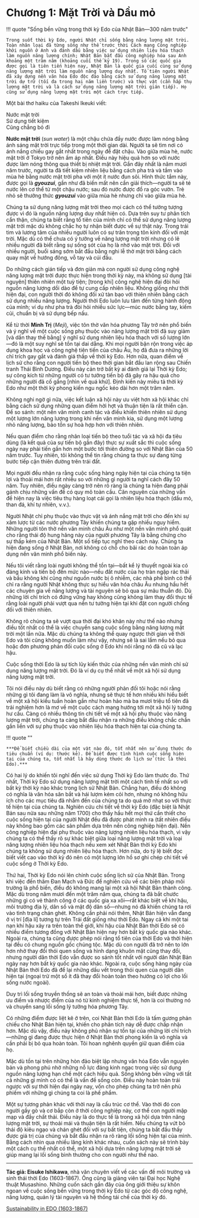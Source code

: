 # Chương 1: Mặt Trời và Dầu mỏ

!!! quote "Sống bền vững trong thời kỳ Edo của Nhật Bản&mdash;300 năm trước"

    Trong suốt thời kỳ Edo, người Nhật chỉ sống bằng năng lượng mặt trời. Toàn nhân loại đã từng sống như thế trước thời Cách mạng Công nghiệp khởi nguồn ở Anh và đánh dấu bằng việc sử dụng nhiên liệu hóa thạch làm nguồn năng lượng chính; Nhật Bản bắt đầu công nghiệp hóa sau Anh khoảng một trăm năm (khoảng cuối thế kỷ 19). Trong số các quốc gia được gọi là tiên tiến hiện nay, Nhật Bản là quốc gia cuối cùng sử dụng năng lượng mặt trời làm nguồn năng lượng duy nhất. Tổ tiên người Nhật đã xây dựng nền văn hóa Edo độc đáo bằng cách sử dụng năng lượng mặt trời dự trữ (tối đa trong hai năm liền trước) và thực vật (cần hấp thụ lượng mặt trời và là cách sử dụng năng lượng mặt trời gián tiếp). Họ cũng sử dụng năng lượng mặt trời một cách trực tiếp.

Một bài thơ haiku của Takeshi Ikeuki viết:

Nước mặt trời <br/>
Sử dụng tiết kiệm <br/>
Cũng chẳng bỏ đi <br/>

**Nước mặt trời** (*sun water*) là một chậu chứa đầy nước được làm nóng bằng ánh sáng mặt trời trực tiếp trong một thời gian dài. Người ta sẽ tìm nơi có ánh nắng chiếu gay gắt nhất trong ngày để đặt chậu. Vào giữa mùa hè, nước mặt trời ở Tokyo trở nên ấm áp nhất. Điều này hiệu quả hơn so với nước được làm nóng thông qua thiết bị nhiệt mặt trời. Gần đây nhất là năm mươi năm trước, người ta đã tiết kiệm nhiên liệu bằng cách pha trà và tắm vào mùa hè bằng nước mặt trời pha với một ít nước đun sôi. Hình thức tắm này, được gọi là ***gyouzui***, gần như đã biến mất nên cần giải thích&mdash;người ta sẽ té nước lên cơ thể từ một chậu nước; sau đó nước được đổ ra góc vườn. Trẻ nhỏ sẽ thưởng thức ***gyouzui*** vào giữa mùa hè nhưng chỉ vào giữa mùa hè.

Chúng ta sử dụng năng lượng mặt trời theo mọi cách có thể tưởng tượng được vì đó là nguồn năng lượng duy nhất hiện có. Dựa trên suy tư phân tích cẩn thận, chúng ta biết rằng tổ tiên của mình chỉ có thể sử dụng năng lượng mặt trời mặc dù không chắc họ tự nhận biết được về sự thật này. Trong trái tim và lương tâm của nhiều người luôn có sự trân trọng tôn kính đối với mặt trời. Mặc dù có thể chưa có ý tưởng về năng lượng mặt trời nhưng có lẽ nhiều người đã biết rằng sự sống sót của họ là nhờ vào mặt trời. Đối với nhiều người, buổi sáng sớm bắt đầu bằng nghi lễ thờ mặt trời bằng cách quay mặt về hướng đông, vỗ tay và cúi đầu.

Do những cách gián tiếp và đơn giản mà con người sử dụng công nghệ năng lượng mặt trời được thực hiện trong thời kỳ này, mà không sử dụng [tài nguyên] thiên nhiên một tuỳ tiện; [trong khi] công nghệ hiện đại đòi hỏi nguồn năng lượng dồi dào để tự cung cấp nhiên liệu. Không giống như thời hiện đại, con người thời đó không đối xử tàn bạo với thiên nhiên bằng cách sử dụng nhiều năng lượng. Người thời Edo luôn lưu tâm đến từng hành động của mình; ví dụ như pha trà đòi hỏi nhiều sức lực&mdash;múc nước bằng tay, kiếm củi, chuẩn bị và sử dụng bếp nấu.

Kể từ thời **Minh Trị** (*Meji*), việc tôn thờ văn hóa phương Tây trở nên phổ biến và ý nghĩ về một cuộc sống phụ thuộc vào năng lượng mặt trời đã suy giảm [và dần thay thế bằng] ý nghĩ sử dụng nhiên liệu hóa thạch với số lượng lớn&mdash;đó là một suy nghĩ sẽ tồn tại dai dẳng. Khi mọi người bận rộn trong việc áp dụng khoa học và công nghệ tiên tiến của châu Âu, họ đã đưa ra những lời chỉ trích gay gắt và đánh giá thấp về thời kỳ Edo. Hơn nữa, quan điểm về lịch sử cho rằng con người tiến bộ theo thời gian bắt đầu lan rộng sau Chiến tranh Thái Bình Dương. Điều này cản trở bất kỳ ai đánh giá lại Thời kỳ Edo; sự công kích từ những người có tư tưởng tiến bộ đã gây ra hậu quả cho những người đã cố gắng [nhìn về quá khứ]. Định kiến này miêu tả thời kỳ Edo như một thời kỳ phong kiến ngu ngốc kéo dài hơn một trăm năm.

Không nghi ngờ gì nữa, việc kết luận xã hội này ưu việt hơn xã hội khác chỉ bằng cách sử dụng những quan điểm hời hợt và thuận tiện là rất thiển cận. Để so sánh: một nền văn minh canh tác và điều khiển thiên nhiên sử dụng một lượng lớn năng lượng trong khi nền văn minh kia, sử dụng một lượng nhỏ năng lượng, bảo tồn sự hoà hợp hơn với thiên nhiên.

Nếu quan điểm cho rằng nhân loại tiến bộ theo tuổi tác và xã hội đa tiêu dùng (là kết quả của sự tiến bộ gần đây) thực sự xuất sắc thì cuộc sống ngày nay phải tiến gần hơn một bước tới thiên đường so với Nhật Bản của 50 năm trước. Tuy nhiên, tôi không thể tin rằng chúng ta thực sự đang từng bước tiếp cận thiên đường trên trái đất.

Mọi người đều nhận ra rằng cuộc sống hàng ngày hiện tại của chúng ta tiện lợi và thoải mái hơn rất nhiều so với những gì người ta nghĩ cách đây 50 năm. Tuy nhiên, điều ngày càng trở nên rõ ràng là chúng ta hiện đang phải gánh chịu những vấn đề có quy mô toàn cầu. Căn nguyên của những vấn đề hiện nay là việc tiêu thụ hàng loạt cái gọi là nhiên liệu hóa thạch (dầu mỏ, than đá, khí tự nhiên, v.v.).

Người Nhật chỉ phụ thuộc vào thực vật và ánh nắng mặt trời cho đến khi sự xâm lược từ các nước phương Tây khiến chúng ta gặp nhiều nguy hiểm. Những người tôn thờ nền văn minh châu Âu như một nền văn minh phổ quát cho rằng thái độ hung hăng này của người phương Tây là bằng chứng cho sự thấp kém của Nhật Bản. Một số tiếp tục nghĩ theo cách này. Chúng ta hiện đang sống ở Nhật Bản, nơi không có chỗ cho bãi rác do hoàn toàn áp dụng nền văn minh phổ biến này.

Nếu tôi viết rằng loài người không thể tồn tại&mdash;bất kể lý thuyết ngoài kia có đáng kính và tiến bộ đến mức nào&mdash;nếu đất nước của họ tràn ngập rác thải và bầu không khí cũng như nguồn nước bị ô nhiễm, các nhà phê bình có thể chỉ ra rằng người Nhật không thực sự hiểu văn hóa châu Âu nhưng hầu hết các chuyên gia về năng lượng và tài nguyên sẽ bỏ qua sự mâu thuẫn đó. Dù những lời chỉ trích có đứng vững hay không cũng không làm thay đổi thực tế rằng loài người phải vượt qua nền tư tưởng hiện tại khi đặt con người chống đối với thiên nhiên.

Không rõ chúng ta sẽ vượt qua thời đại khó khăn này như thế nào nhưng điều tốt nhất có thể là việc chuyển sang cuộc sống bằng năng lượng mặt trời một lần nữa. Mặc dù chúng ta không thể quay ngược thời gian về thời Edo và tôi cũng không muốn làm như vậy, nhưng sẽ là sai lầm nếu bỏ qua hoặc đơn phương phản đối cuộc sống ở Edo khi nói rằng nó đã cũ và lạc hậu.

Cuộc sống thời Edo là sự tích lũy kiến thức của những nền văn minh chỉ sử dụng năng lượng mặt trời. Đó là ví dụ cụ thể nhất về một xã hội sử dụng năng lượng mặt trời.

Tôi nói điều này dù biết rằng có những người phản đối tôi hoặc nói rằng những gì tôi đang làm là vô nghĩa, nhưng sẽ thực tế hơn nhiều khi hiểu biết về một xã hội kiểu tuần hoàn gần như hoàn hảo mà ba mươi triệu tổ tiên đã trải nghiệm hơn là mơ về một cuộc cách mạng hướng tới một xã hội lý tưởng hư cấu. Càng có nhiều thông tin chi tiết về một xã hội phụ thuộc vào năng lượng mặt trời, chúng ta càng bắt đầu nhận ra những điều không chắc chắn gắn liền với sự phụ thuộc vào nhiên liệu hóa thạch hiện tại của chúng ta.

!!! quote ""

    ***Để biết chiều dài của một vật nào đó, tốt nhất nên sử dụng thước đo tiêu chuẩn (ví dụ: thước kẻ). Để biết được tình hình cuộc sống hiện tại của chúng ta, tốt nhất là hãy dùng thước đo lịch sử (tức là thời Edo).***

Có hai lý do khiến tôi nghĩ đến việc sử dụng Thời kỳ Edo làm thước đo. Thứ nhất, Thời kỳ Edo sử dụng năng lượng mặt trời một cách tinh tế nhất so với bất kỳ thời kỳ nào khác trong lịch sử Nhật Bản. Chẳng hạn, điều đó không có nghĩa là văn hóa săn bắt và hái lượm kém cỏi hơn, nhưng nó không hữu ích cho các mục tiêu đã nhắm đến của chúng ta do quá mờ nhạt so với thực tế hiện tại của chúng ta. Nghiên cứu chi tiết về thời kỳ Edo (đặc biệt là Nhật Bản sau nửa sau những năm 1700) cho thấy hầu hết mọi thứ cần thiết cho cuộc sống hiện tại của người Nhật đều đã được phát minh ra (tất nhiên điều này không bao gồm các sản phẩm dựa trên nền công nghiệp hiện đại). Nền công nghiệp hiện đại phụ thuộc vào năng lượng nhiên liệu hóa thạch, vì vậy chúng ta có thể thấy rõ sự khác biệt giữa loại năng lượng mặt trời và loại năng lượng nhiên liệu hóa thạch nếu xem xét Nhật Bản thời kỳ Edo khi chúng ta không sử dụng nhiên liệu hóa thạch. Hơn nữa, do tỷ lệ biết đọc biết viết cao vào thời kỳ đó nên có một lượng lớn hồ sơ ghi chép chi tiết về cuộc sống ở Thời kỳ Edo.

Thứ hai, Thời kỳ Edo nói lên chính cuộc sống lịch sử của Nhật Bản. Trong khi việc đến thăm Đan Mạch và Đức để nghiên cứu về các biện pháp môi trường là phổ biến, điều đó không mang lại một xã hội Nhật Bản thành công. Mặc dù trong năm mươi đến một trăm năm qua, chúng ta đã bắt chước những gì có vẻ thành công ở các quốc gia xa xôi&mdash;rất khác biệt về khí hậu, môi trường địa lý, dân số và mật độ dân số&mdash;nhưng nó đã khiến chúng ta rơi vào tình trạng chán ghét. Không cần phải nói thêm, Nhật Bản hiện vẫn đang ở vị trí [địa lí] tương tự trên Trái đất giống như thời Edo. Ngay cả khi một tai nạn khí hậu xảy ra trên toàn thế giới, khí hậu của Nhật Bản thời Edo sẽ có nhiều điểm tương đồng với Nhật Bản hiện nay hơn bất kỳ quốc gia nào khác. Ngoài ra, chúng ta cũng được phép nói rằng tổ tiên của thời Edo và thời hiện tại đều có chung nguồn gốc chủng tộc. Mặc dù con người đã trở nên to lớn hơn nhờ thay đổi thói quen sống và hình dạng khuôn mặt cũng thay đổi, nhưng người dân thời Edo vẫn được so sánh tốt nhất với người dân Nhật Bản ngày nay hơn bất kỳ quốc gia nào khác. Ngoài ra, cuộc sống hàng ngày của Nhật Bản thời Edo đã để lại những dấu vết trong thói quen của người dân hiện tại (ngoại trừ một số ít đã thay đổi hoàn toàn theo hướng có lợi cho lối sống nước ngoài).

Duy trì lối sống truyền thống sẽ an toàn và thoải mái hơn, biết được những ưu điểm và nhược điểm của nó từ kinh nghiệm thực tế, hơn là coi thường nó và chuyển sang lối sống lý tưởng hóa phương Tây.

Có những điểm được liệt kê ở trên, coi Nhật Bản thời Edo là tấm gương phản chiếu cho Nhật Bản hiện tại, khiến cho phân tích này dễ được chấp nhận hơn. Mặc dù vậy, điều này không phủ nhận sự tồn tại của những lời chỉ trích&mdash;những gì đang được thực hiện ở Nhật Bản thời phong kiến là vô nghĩa và cần phải bị bỏ qua hoàn toàn. Tôi hoan nghênh quyền giữ quan điểm của họ.

Mặc dù tồn tại trên những hòn đảo biệt lập nhưng văn hóa Edo vẫn nguyên bản và phong phú nhờ những nỗ lực đáng kinh ngạc trong việc sử dụng nguồn năng lượng hạn chế một cách hiệu quả. Sống không bền vững với tất cả những gì mình có có thể là vấn đề sống còn. Điều này hoàn toàn trái ngược với sự thời hiện đại ngày nay, vốn cho phép chúng ta trở nên phù phiếm với những gì chúng ta coi là phế phẩm.

Một sự tương phản khác với thời nay là cấu trúc cơ thể. Vào thời đó con người gầy gò và cơ bắp còn ở thời công nghiệp này, cơ thể con người mập mạp và đầy chất thải. Điều này là do thực tế là trong xã hội dựa trên năng lượng mặt trời, sự thoải mái và thuận tiện là rất hiếm. Nếu chúng ta vứt bỏ thái độ kiêu ngạo và chán ghét đối với sự bất tiện, chúng ta bắt đầu thấy được giá trị của chúng và bắt đầu nhận ra rõ ràng lối sống hiện tại của mình. Bằng cách nhìn qua nhiều lăng kính khác nhau, cuốn sách này sẽ trình bày một cách cụ thể nhất có thể, một xã hội dựa trên năng lượng mặt trời sẽ giúp mang lại lối sống bình thường cho con người như thế nào.

<hr/>

**Tác giả: Eisuke Ishikawa**, nhà văn chuyên viết về các vấn đề môi trường và sinh thái thời Edo (1603-1867). Ông cũng là giảng viên tại Đại học Nghệ thuật Musashino. Những cuốn sách gần đây của ông giới thiệu sự khôn ngoan về cuộc sống bền vững trong thời kỳ Edo từ các góc độ công nghệ, năng lượng, quản lý tài nguyên và hệ thống tái chế của thời kỳ đó.

[Sustainability in EDO (1603-1867)](https://www.japanfs.org/en/edo/index.html)